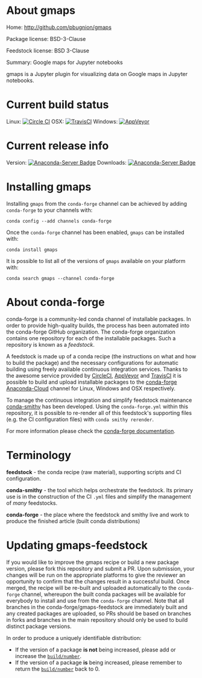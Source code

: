About gmaps
===========

Home: http://github.com/pbugnion/gmaps

Package license: BSD-3-Clause

Feedstock license: BSD 3-Clause

Summary: Google maps for Jupyter notebooks

gmaps is a Jupyter plugin for visualizing data on Google maps in Jupyter notebooks.


Current build status
====================

Linux: [![Circle CI](https://circleci.com/gh/conda-forge/gmaps-feedstock.svg?style=shield)](https://circleci.com/gh/conda-forge/gmaps-feedstock)
OSX: [![TravisCI](https://travis-ci.org/conda-forge/gmaps-feedstock.svg?branch=master)](https://travis-ci.org/conda-forge/gmaps-feedstock)
Windows: [![AppVeyor](https://ci.appveyor.com/api/projects/status/github/conda-forge/gmaps-feedstock?svg=True)](https://ci.appveyor.com/project/conda-forge/gmaps-feedstock/branch/master)

Current release info
====================
Version: [![Anaconda-Server Badge](https://anaconda.org/conda-forge/gmaps/badges/version.svg)](https://anaconda.org/conda-forge/gmaps)
Downloads: [![Anaconda-Server Badge](https://anaconda.org/conda-forge/gmaps/badges/downloads.svg)](https://anaconda.org/conda-forge/gmaps)

Installing gmaps
================

Installing `gmaps` from the `conda-forge` channel can be achieved by adding `conda-forge` to your channels with:

```
conda config --add channels conda-forge
```

Once the `conda-forge` channel has been enabled, `gmaps` can be installed with:

```
conda install gmaps
```

It is possible to list all of the versions of `gmaps` available on your platform with:

```
conda search gmaps --channel conda-forge
```


About conda-forge
=================

conda-forge is a community-led conda channel of installable packages.
In order to provide high-quality builds, the process has been automated into the
conda-forge GitHub organization. The conda-forge organization contains one repository
for each of the installable packages. Such a repository is known as a *feedstock*.

A feedstock is made up of a conda recipe (the instructions on what and how to build
the package) and the necessary configurations for automatic building using freely
available continuous integration services. Thanks to the awesome service provided by
[CircleCI](https://circleci.com/), [AppVeyor](http://www.appveyor.com/)
and [TravisCI](https://travis-ci.org/) it is possible to build and upload installable
packages to the [conda-forge](https://anaconda.org/conda-forge)
[Anaconda-Cloud](http://docs.anaconda.org/) channel for Linux, Windows and OSX respectively.

To manage the continuous integration and simplify feedstock maintenance
[conda-smithy](http://github.com/conda-forge/conda-smithy) has been developed.
Using the ``conda-forge.yml`` within this repository, it is possible to re-render all of
this feedstock's supporting files (e.g. the CI configuration files) with ``conda smithy rerender``.

For more information please check the [conda-forge documentation](https://conda-forge.org/docs/).

Terminology
===========

**feedstock** - the conda recipe (raw material), supporting scripts and CI configuration.

**conda-smithy** - the tool which helps orchestrate the feedstock.
                   Its primary use is in the construction of the CI ``.yml`` files
                   and simplify the management of *many* feedstocks.

**conda-forge** - the place where the feedstock and smithy live and work to
                  produce the finished article (built conda distributions)


Updating gmaps-feedstock
========================

If you would like to improve the gmaps recipe or build a new
package version, please fork this repository and submit a PR. Upon submission,
your changes will be run on the appropriate platforms to give the reviewer an
opportunity to confirm that the changes result in a successful build. Once
merged, the recipe will be re-built and uploaded automatically to the
`conda-forge` channel, whereupon the built conda packages will be available for
everybody to install and use from the `conda-forge` channel.
Note that all branches in the conda-forge/gmaps-feedstock are
immediately built and any created packages are uploaded, so PRs should be based
on branches in forks and branches in the main repository should only be used to
build distinct package versions.

In order to produce a uniquely identifiable distribution:
 * If the version of a package **is not** being increased, please add or increase
   the [``build/number``](http://conda.pydata.org/docs/building/meta-yaml.html#build-number-and-string).
 * If the version of a package **is** being increased, please remember to return
   the [``build/number``](http://conda.pydata.org/docs/building/meta-yaml.html#build-number-and-string)
   back to 0.